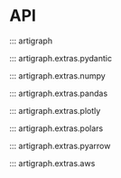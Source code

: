 # API

::: artigraph

::: artigraph.extras.pydantic

::: artigraph.extras.numpy

::: artigraph.extras.pandas

::: artigraph.extras.plotly

::: artigraph.extras.polars

::: artigraph.extras.pyarrow

::: artigraph.extras.aws
